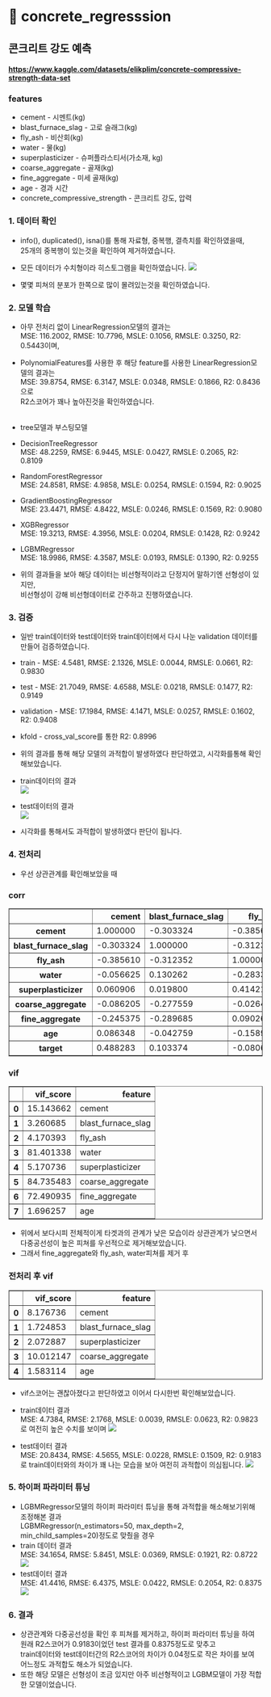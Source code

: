 # 🚩 concrete_regresssion

## 콘크리트 강도 예측

#### https://www.kaggle.com/datasets/elikplim/concrete-compressive-strength-data-set

### features

- cement - 시멘트(kg)
- blast_furnace_slag - 고로 슬래그(kg)
- fly_ash - 비산회(kg)
- water - 물(kg)
- superplasticizer - 슈퍼플라스티서(가소재, kg)
- coarse_aggregate - 골재(kg)
- fine_aggregate - 미세 골재(kg)
- age - 경과 시간
- concrete_compressive_strength - 콘크리트 강도, 압력

### 1. 데이터 확인

- info(), duplicated(), isna()를 통해 자료형, 중복행, 결측치를 확인하였을때,  
  25개의 중복행이 있는것을 확인하여 제거하였습니다.

- 모든 데이터가 수치형이라 히스토그램을 확인하였습니다.
  <img src='./images/concrete_hist01.png'>

- 몇몇 피쳐의 분포가 한쪽으로 많이 몰려있는것을 확인하였습니다.

### 2. 모델 학습

- 아무 전처리 없이 LinearRegression모델의 결과는  
  MSE: 116.2002, RMSE: 10.7796, MSLE: 0.1056, RMSLE: 0.3250, R2: 0.5443이며,

- PolynomialFeatures를 사용한 후 해당 feature를 사용한 LinearRegression모델의 결과는  
  MSE: 39.8754, RMSE: 6.3147, MSLE: 0.0348, RMSLE: 0.1866, R2: 0.8436으로  
  R2스코어가 꽤나 높아진것을 확인하였습니다.  
  <br>

- tree모델과 부스팅모델
- DecisionTreeRegressor  
  MSE: 48.2259, RMSE: 6.9445, MSLE: 0.0427, RMSLE: 0.2065, R2: 0.8109

- RandomForestRegressor  
  MSE: 24.8581, RMSE: 4.9858, MSLE: 0.0254, RMSLE: 0.1594, R2: 0.9025

- GradientBoostingRegressor  
  MSE: 23.4471, RMSE: 4.8422, MSLE: 0.0246, RMSLE: 0.1569, R2: 0.9080

- XGBRegressor  
  MSE: 19.3213, RMSE: 4.3956, MSLE: 0.0204, RMSLE: 0.1428, R2: 0.9242

- LGBMRegressor  
  MSE: 18.9986, RMSE: 4.3587, MSLE: 0.0193, RMSLE: 0.1390, R2: 0.9255

- 위의 결과들을 보아 해당 데이터는 비선형적이라고 단정지어 말하기엔 선형성이 있지만,  
  비선형성이 강해 비선형데이터로 간주하고 진행하였습니다.

### 3. 검증

- 일반 train데이터와 test데이터와 train데이터에서 다시 나눈 validation 데이터를 만들어 검증하였습니다.

- train - MSE: 4.5481, RMSE: 2.1326, MSLE: 0.0044, RMSLE: 0.0661, R2: 0.9830
- test - MSE: 21.7049, RMSE: 4.6588, MSLE: 0.0218, RMSLE: 0.1477, R2: 0.9149
- validation - MSE: 17.1984, RMSE: 4.1471, MSLE: 0.0257, RMSLE: 0.1602, R2: 0.9408
- kfold - cross_val_score를 통한 R2: 0.8996

- 위의 결과를 통해 해당 모델의 과적합이 발생하였다 판단하였고, 시각화를통해 확인해보았습니다.
- train데이터의 결과  
  <img src='./images/concrete_scatter01.png'>
- test데이터의 결과  
  <img src='./images/concrete_scatter02.png'>

- 시각화를 통해서도 과적합이 발생하였다 판단이 됩니다.

### 4. 전처리

- 우선 상관관계를 확인해보았을 때

### corr

<table border="1">
  <thead>
    <tr style="text-align: right;">
      <th></th>
      <th>cement</th>
      <th>blast_furnace_slag</th>
      <th>fly_ash</th>
      <th>water</th>
      <th>superplasticizer</th>
      <th>coarse_aggregate</th>
      <th>fine_aggregate</th>
      <th>age</th>
      <th>concrete_compressive_strength</th>
    </tr>
  </thead>
  <tbody>
    <tr>
      <th>cement</th>
      <td>1.000000</td>
      <td>-0.303324</td>
      <td>-0.385610</td>
      <td>-0.056625</td>
      <td>0.060906</td>
      <td>-0.086205</td>
      <td>-0.245375</td>
      <td>0.086348</td>
      <td>0.488283</td>
    </tr>
    <tr>
      <th>blast_furnace_slag</th>
      <td>-0.303324</td>
      <td>1.000000</td>
      <td>-0.312352</td>
      <td>0.130262</td>
      <td>0.019800</td>
      <td>-0.277559</td>
      <td>-0.289685</td>
      <td>-0.042759</td>
      <td>0.103374</td>
    </tr>
    <tr>
      <th>fly_ash</th>
      <td>-0.385610</td>
      <td>-0.312352</td>
      <td>1.000000</td>
      <td>-0.283314</td>
      <td>0.414213</td>
      <td>-0.026468</td>
      <td>0.090262</td>
      <td>-0.158940</td>
      <td>-0.080648</td>
    </tr>
    <tr>
      <th>water</th>
      <td>-0.056625</td>
      <td>0.130262</td>
      <td>-0.283314</td>
      <td>1.000000</td>
      <td>-0.646946</td>
      <td>-0.212480</td>
      <td>-0.444915</td>
      <td>0.279284</td>
      <td>-0.269624</td>
    </tr>
    <tr>
      <th>superplasticizer</th>
      <td>0.060906</td>
      <td>0.019800</td>
      <td>0.414213</td>
      <td>-0.646946</td>
      <td>1.000000</td>
      <td>-0.241721</td>
      <td>0.207993</td>
      <td>-0.194076</td>
      <td>0.344209</td>
    </tr>
    <tr>
      <th>coarse_aggregate</th>
      <td>-0.086205</td>
      <td>-0.277559</td>
      <td>-0.026468</td>
      <td>-0.212480</td>
      <td>-0.241721</td>
      <td>1.000000</td>
      <td>-0.162187</td>
      <td>-0.005264</td>
      <td>-0.144717</td>
    </tr>
    <tr>
      <th>fine_aggregate</th>
      <td>-0.245375</td>
      <td>-0.289685</td>
      <td>0.090262</td>
      <td>-0.444915</td>
      <td>0.207993</td>
      <td>-0.162187</td>
      <td>1.000000</td>
      <td>-0.156572</td>
      <td>-0.186448</td>
    </tr>
    <tr>
      <th>age</th>
      <td>0.086348</td>
      <td>-0.042759</td>
      <td>-0.158940</td>
      <td>0.279284</td>
      <td>-0.194076</td>
      <td>-0.005264</td>
      <td>-0.156572</td>
      <td>1.000000</td>
      <td>0.337367</td>
    </tr>
    <tr>
      <th>target</th>
      <td>0.488283</td>
      <td>0.103374</td>
      <td>-0.080648</td>
      <td>-0.269624</td>
      <td>0.344209</td>
      <td>-0.144717</td>
      <td>-0.186448</td>
      <td>0.337367</td>
      <td>1.000000</td>
    </tr>
  </tbody>
</table>

### vif

<table border="1" class="dataframe">
  <thead>
    <tr style="text-align: right;">
      <th></th>
      <th>vif_score</th>
      <th>feature</th>
    </tr>
  </thead>
  <tbody>
    <tr>
      <th>0</th>
      <td>15.143662</td>
      <td>cement</td>
    </tr>
    <tr>
      <th>1</th>
      <td>3.260685</td>
      <td>blast_furnace_slag</td>
    </tr>
    <tr>
      <th>2</th>
      <td>4.170393</td>
      <td>fly_ash</td>
    </tr>
    <tr>
      <th>3</th>
      <td>81.401338</td>
      <td>water</td>
    </tr>
    <tr>
      <th>4</th>
      <td>5.170736</td>
      <td>superplasticizer</td>
    </tr>
    <tr>
      <th>5</th>
      <td>84.735483</td>
      <td>coarse_aggregate</td>
    </tr>
    <tr>
      <th>6</th>
      <td>72.490935</td>
      <td>fine_aggregate</td>
    </tr>
    <tr>
      <th>7</th>
      <td>1.696257</td>
      <td>age</td>
    </tr>
  </tbody>
</table>

- 위에서 보다시피 전체적이게 타겟과의 관계가 낮은 모습이라 상관관계가 낮으면서 다중공선성이 높은 피쳐를 우선적으로 제거해보았습니다.
- 그래서 fine_aggregate와 fly_ash, water피쳐를 제거 후

### 전처리 후 vif

<table border="1" class="dataframe">
  <thead>
    <tr style="text-align: right;">
      <th></th>
      <th>vif_score</th>
      <th>feature</th>
    </tr>
  </thead>
  <tbody>
    <tr>
      <th>0</th>
      <td>8.176736</td>
      <td>cement</td>
    </tr>
    <tr>
      <th>1</th>
      <td>1.724853</td>
      <td>blast_furnace_slag</td>
    </tr>
    <tr>
      <th>2</th>
      <td>2.072887</td>
      <td>superplasticizer</td>
    </tr>
    <tr>
      <th>3</th>
      <td>10.012147</td>
      <td>coarse_aggregate</td>
    </tr>
    <tr>
      <th>4</th>
      <td>1.583114</td>
      <td>age</td>
    </tr>
  </tbody>
</table>

- vif스코어는 괜찮아졌다고 판단하였고 이어서 다시한번 확인해보았습니다.

- train데이터 결과  
  MSE: 4.7384, RMSE: 2.1768, MSLE: 0.0039, RMSLE: 0.0623, R2: 0.9823로 여전히 높은 수치를 보이며
  <img src='./images/concrete_scatter03.png'>

- test데이터 결과  
  MSE: 20.8434, RMSE: 4.5655, MSLE: 0.0228, RMSLE: 0.1509, R2: 0.9183로 train데이터와의 차이가 꽤 나는 모습을 보아 여전히 과적합이 의심됩니다.
  <img src='./images/concrete_scatter04.png'>

### 5. 하이퍼 파라미터 튜닝

- LGBMRegressor모델의 하이퍼 파라미터 튜닝을 통해 과적합을 해소해보기위해 조정해본 결과  
  LGBMRegressor(n_estimators=50, max_depth=2, min_child_samples=20)정도로 맞췄을 경우
- train 데이터 결과  
  MSE: 34.1654, RMSE: 5.8451, MSLE: 0.0369, RMSLE: 0.1921, R2: 0.8722  
  <img src='./images/concrete_scatter05.png'>
- test데이터 결과  
  MSE: 41.4416, RMSE: 6.4375, MSLE: 0.0422, RMSLE: 0.2054, R2: 0.8375
  <img src='./images/concrete_scatter06.png'>

### 6. 결과

- 상관관계와 다중공선성을 확인 후 피쳐를 제거하고, 하이퍼 파라미터 튜닝을 하여  
  원래 R2스코어가 0.9183이었던 test 결과를 0.8375정도로 맞추고  
  train데이터와 test데이터간의 R2스코어의 차이가 0.04정도로 작은 차이를 보여 어느정도 과적합도 해소가 되었습니다.
- 또한 해당 모델은 선형성이 조금 있지만 아주 비선형적이고 LGBM모델이 가장 적합한 모델이었습니다.
